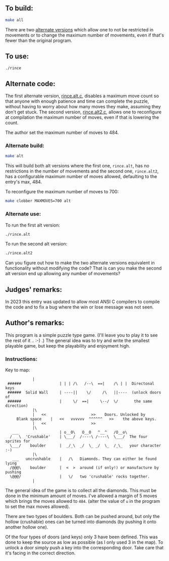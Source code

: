 ## To build:

```sh
make all
```

There are two [alternate versions](#alternate-code) which allow one to not be
restricted in movements or to change the maximum number of movements, even if
that's fewer than the original program.


## To use:

```sh
./rince
```


## Alternate code:

The first alternate version, [rince.alt.c](rince.alt.c), disables a maximum move
count so that anyone with enough patience and time can complete the puzzle,
without having to worry about how many moves they make, assuming they don't get
stuck. The second version, [rince.alt2.c](rince.alt2.c), allows one to
reconfigure at compilation the maximum number of moves, even if that is lowering
the count.

The author set the maximum number of moves to 484.


### Alternate build:

```sh
make alt
```

This will build both alt versions where the first one, `rince.alt`, has no
restrictions in the number of movements and the second one, `rince.alt2`, has a
configurable maximum number of moves allowed, defaulting to the entry's max,
484.

To reconfigure the maximum number of moves to 700:

```sh
make clobber MAXMOVES=700 alt
```


### Alternate use:

To run the first alt version:

```sh
./rince.alt
```

To run the second alt version:

```sh
./rince.alt2
```

Can you figure out how to make the two alternate versions equivalent in
functionality without modifying the code? That is can you make the second alt
version end up allowing any number of movements?


## Judges' remarks:

In 2023 this entry was updated to allow most ANSI C compilers to compile
the code and to fix a bug where the win or lose message was not seen.


## Author's remarks:

This program is a simple puzzle type game. (I'll leave you to play
it to see the rest of it .. :-) .)  The general idea was to try and
write the smallest playable game, but keep the playability and
enjoyment high.

### Instructions:

Key to map:

```
			|
 ######                 | | | /\   /--\  ==|    /\ | |  Directonal keys
 ######  Solid Wall     | ----||    \/     /\   ||----  (unlock doors of
 ######                 |     \/  ==|     \--/  \/       the same direction)
			|\
			|   <<                    >>    Doors. Unlocked by
	 Blank space    |   <<   vvvvvv  ^^^^^^   >>    the above keys.
			|   <<                    >>
			|\
   ___                  | o__O\   O__O   ^__^   /O__o\
  /   \  'Crushable'    | \___/  /----\ /----\  \___/  The four sprites for
  \___/    boulder      |  _/_\  _/  \_ _/  \_  /_\_   your character :-)
			|\
   ___   uncrushable    |   /\   Diamonds. They can either be found lying
  /@@@\    boulder      |  <  >  around (if only!) or manufacture by pushing
  \@@@/                 |   \/   two 'crushable' rocks together.
			|
```

The general idea of the game is to collect all the diamonds. This must
be done in the minimum amount of moves. I've allowed a margin of 5
moves which brings the moves allowed to `484`. (alter the value of `u` in
the program to set the max moves allowed).

There are two types of boulders. Both can be pushed around, but only
the hollow (crushable) ones can be turned into diamonds (by pushing it
onto another hollow one).

Of the four types of doors (and keys) only 3 have been defined. This
was done to keep the source as low as possible (as I only used 3 in the
map).  To unlock a door simply push a key into the corresponding door.
Take care that it's facing in the correct direction.


<!--

    Copyright © 1984-2024 by Landon Curt Noll. All Rights Reserved.

    You are free to share and adapt this file under the terms of this license:

	Creative Commons Attribution-ShareAlike 4.0 International (CC BY-SA 4.0)

    For more information, see:

	https://creativecommons.org/licenses/by-sa/4.0/

-->
